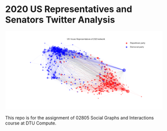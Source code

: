# 2020 US Representatives and Senators Twitter Analysis

![Network Graph](images/ForceAtlas_Graph.png)

This repo is for the assignment of 02805 Social Graphs and Interactions course at DTU Compute.
